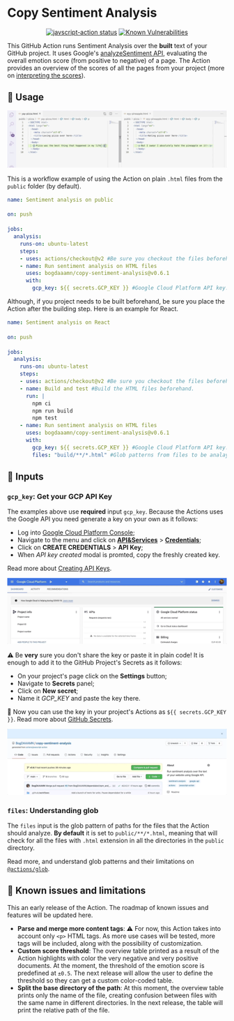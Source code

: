# Copy Sentiment Analysis

<p align="center">
  <a href="https://github.com/BogDAAAMN/copy-sentiment-analysis/actions"><img alt="javscript-action status" src="https://github.com/BogDAAAMN/copy-sentiment-analysis/workflows/sentiment-analysis/badge.svg"></a> <a href="https://snyk.io/test/github/BogDAAAMN/copy-sentiment-analysis?targetFile=package.json"><img src="https://snyk.io/test/github/BogDAAAMN/copy-sentiment-analysis/badge.svg?targetFile=package.json" alt="Known Vulnerabilities" data-canonical-src="https://snyk.io/test/github/BogDAAAMN/copy-sentiment-analysis?targetFile=package.json" style="max-width:100%;"></a>
</p>

This GitHub Action runs Sentiment Analysis over the **built** text of your GitHub project. It uses Google's [analyzeSentiment API](https://cloud.google.com/natural-language/docs/analyzing-sentiment#language-sentiment-string-protocol), evaluating the overall emotion score (from positive to negative) of a page. The Action provides an overview of the scores of all the pages from your project (more on [interpreting the scores](https://cloud.google.com/natural-language/docs/basics#interpreting_sentiment_analysis_values)).

## 🚀 Usage 

![Usage example](https://github.com/BogDAAAMN/copy-sentiment-analysis/blob/v0.6.1/_static/gif/usage.gif)

This is a workflow example of using the Action on plain `.html` files from the `public` folder (by default).

```yaml
name: Sentiment analysis on public

on: push

jobs:
  analysis:
    runs-on: ubuntu-latest
    steps:
    - uses: actions/checkout@v2 #Be sure you checkout the files beforehand
    - name: Run sentiment analysis on HTML files
      uses: bogdaaamn/copy-sentiment-analysis@v0.6.1
      with: 
        gcp_key: ${{ secrets.GCP_KEY }} #Google Cloud Platform API key. Read the README for instructions 
```

Although, if you project needs to be built beforehand, be sure you place the Action after the building step. Here is an example for React.

```yaml
name: Sentiment analysis on React

on: push

jobs:
  analysis:
    runs-on: ubuntu-latest
    steps:
    - uses: actions/checkout@v2 #Be sure you checkout the files beforehand
    - name: Build and test #Build the HTML files beforehand.
      run: |
        npm ci
        npm run build
        npm test
    - name: Run sentiment analysis on HTML files
      uses: bogdaaamn/copy-sentiment-analysis@v0.6.1
      with: 
        gcp_key: ${{ secrets.GCP_KEY }} #Google Cloud Platform API key. Read the README for instructions
        files: "build/**/*.html" #Glob patterns from files to be analayzed. Read the README for instructions
```

## 🏹 Inputs

### `gcp_key`: Get your GCP API Key

The examples above use **required** input `gcp_key`. Because the Actions uses the Google API you need generate a key on your own as it follows:

- Log into [Google Cloud Platform Console](https://console.cloud.google.com/);
- Navigate to the menu and click on **[API&Services](https://console.cloud.google.com/apis/dashboard)** > **[Credentials](https://console.cloud.google.com/apis/credentials)**;
- Click on **CREATE CREDENTIALS** > **API Key**;
- When *API key created* modal is promted, copy the freshly created key.

Read more about [Creating API Keys](https://cloud.google.com/docs/authentication/api-keys#creating_an_api_key).

![GCP Visual Instructions](https://github.com/BogDAAAMN/copy-sentiment-analysis/blob/v0.6.1/_static/gif/gcp.gif)

⚠️ Be **very** sure you don't share the key or paste it in plain code! It is enough to add it to the GitHub Project's Secrets as it follows:

- On your project's page click on the **Settings** button;
- Navigate to **Secrets** panel;
- Click on **New secret**;
- Name it *GCP_KEY* and paste the key there.

🚀 Now you can use the key in your project's Actions as `${{ secrets.GCP_KEY }}`. Read more about [GitHub Secrets](https://docs.github.com/en/actions/configuring-and-managing-workflows/creating-and-storing-encrypted-secrets).

![GitHub Visual Instructions](https://github.com/BogDAAAMN/copy-sentiment-analysis/blob/v0.6.1/_static/gif/github.gif)

### `files`: Understanding glob

The `files` input is the glob pattern of paths for the files that the Action should analyze. **By default** it is set to `public/**/*.html`, meaning that will check for all the files with `.html` extension in all the directories in the `public` directory. 

Read more, and understand glob patterns and their limitations on [`@actions/glob`](https://github.com/actions/toolkit/tree/main/packages/glob#patterns).

## 🔧 Known issues and limitations

This an early release of the Action. The roadmap of known issues and features will be updated here.

- **Parse and merge more content tags**: ⚠️ For now, this Action takes into account only `<p>` HTML tags. As more use cases will be tested, more tags will be included, along with the possibility of customization.  
- **Custom score threshold**: The overview table printed as a result of the Action highlights with color the very negative and very positive documents. At the moment, the threshold of the emotion score is predefined at `±0.5`. The next release will allow the user to define the threshold so they can get a custom color-coded table.
- **Split the base directory of the path**: At this moment, the overview table prints only the name of the file, creating confusion between files with the same name in different directories. In the next release, the table will print the relative path of the file.
